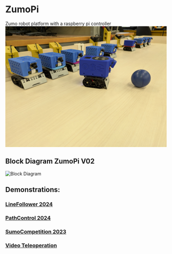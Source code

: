 # ZumoPi
Zumo robot platform with a raspberry pi controller
![Platform Image](https://github.com/TALs-Education/ZumoPi/blob/main/Media/ZumoPi_V02/ZumoV02.jpg)

## Block Diagram ZumoPi V02
![Block Diagram](https://docs.google.com/drawings/d/e/2PACX-1vQpQyPflurfwIB7fRBoC2kC0jIkPV853IcbCSbXERw5h_Jhxc9N7Epzz_ND9h0Ww2mZRnq-OR2cxnLC/pub?w=960&h=720)

## Demonstrations:

### [LineFollower 2024](https://youtu.be/RPoe6qCaDEk)
### [PathControl 2024](https://youtu.be/oDfgZZBIBZM)
### [SumoCompetition 2023](https://youtu.be/UK6Vnh2M9fI)

### [Video Teleoperation](https://youtu.be/0YhwoFXWOhQ)
